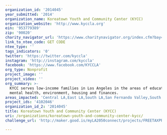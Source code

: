 ```yaml
---
organization_id: '2014045'
year_submitted: '2014'
organization_name: Koreatown Youth and Community Center (KYCC)
organization_website: 'http://www.kyccla.org'
ein: '953779389'
zip: '90020'
charity_navigator_url: 'https://www.charitynavigator.org/index.cfm?bay=search.profile&ein=953779389'
link_to_ntee_code: GET CODE
ntee_type: ''
tags_indicators: '0'
twitter: 'https://twitter.com/kyccla'
instagram: 'http://instagram.com/kyccla'
facebook: 'https://www.facebook.com/KYCCLA'
org_type: Nonprofit
project_image: ''
project_video: ''
org_summary: >-
  KYCC serves low-income families in Los Angeles in the areas of education,
  mental health, environment, housing and finances.
areas_impacted: 'Central LA,East LA,South LA,San Fernando Valley,South Bay,Westside,Other:'
project_ids: '4102046'
organization_id_2: '2014045'
title: Koreatown Youth and Community Center (KYCC)
uri: /organizations/koreatown-youth-and-community-center-kycc/
challenge_url: 'http://maker.good.is/myLA2050connect/projects/FREETAXPREP.html'

---
```

